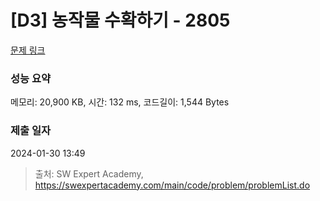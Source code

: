# [D3] 농작물 수확하기 - 2805 

[문제 링크](https://swexpertacademy.com/main/code/problem/problemDetail.do?contestProbId=AV7GLXqKAWYDFAXB) 

### 성능 요약

메모리: 20,900 KB, 시간: 132 ms, 코드길이: 1,544 Bytes

### 제출 일자

2024-01-30 13:49



> 출처: SW Expert Academy, https://swexpertacademy.com/main/code/problem/problemList.do